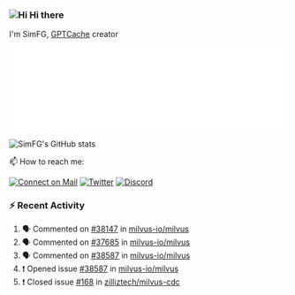 ### <img src='https://qpluspicture.oss-cn-beijing.aliyuncs.com/6LjjQA/Hi.gif' alt='Hi' width="24"/> Hi there

I'm SimFG, [GPTCache](https://github.com/zilliztech/GPTCache) creator

![Metrics 👋](/metrics.plugin.followup.user.svg)

![SimFG's GitHub stats](https://github-readme-stats.vercel.app/api?username=SimFG&show_icons=true&theme=radical&count_private=true)

📫 How to reach me:

[![Connect on Mail](https://img.shields.io/badge/Ask%20me-anything-1abc9c.svg)](mailto:1142838399@qq.com)
[![Twitter](https://img.shields.io/twitter/follow/FogSim?style=social)](https://twitter.com/FogSim)
[![Discord](https://img.shields.io/discord/1092648432495251507?label=Discord&logo=discord)](https://discord.gg/Q8C6WEjSWV)

### :zap: Recent Activity

<!--START_SECTION:activity-->
1. 🗣 Commented on [#38147](https://github.com/milvus-io/milvus/issues/38147) in [milvus-io/milvus](https://github.com/milvus-io/milvus)
2. 🗣 Commented on [#37685](https://github.com/milvus-io/milvus/issues/37685) in [milvus-io/milvus](https://github.com/milvus-io/milvus)
3. 🗣 Commented on [#38587](https://github.com/milvus-io/milvus/issues/38587) in [milvus-io/milvus](https://github.com/milvus-io/milvus)
4. ❗️ Opened issue [#38587](https://github.com/milvus-io/milvus/issues/38587) in [milvus-io/milvus](https://github.com/milvus-io/milvus)
5. ❗️ Closed issue [#168](https://github.com/zilliztech/milvus-cdc/issues/168) in [zilliztech/milvus-cdc](https://github.com/zilliztech/milvus-cdc)
<!--END_SECTION:activity-->

